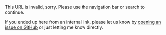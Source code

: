 This URL is invalid, sorry. Please use the navigation bar or search to continue.

If you ended up here from an internal link, please let us know by
[opening an issue on GitHub](https://github.com/d-krupke/cpsat-primer/issues) or
just letting me know directly.
